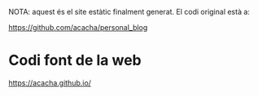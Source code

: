 NOTA: aquest és el site estàtic finalment generat. El codi original està a:

https://github.com/acacha/personal_blog

# Codi font de la web

https://acacha.github.io/
